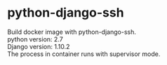 # python-django-ssh
Build docker image with python-django-ssh.  
python version: 2.7  
Django version: 1.10.2  
The process in container runs with supervisor mode.
